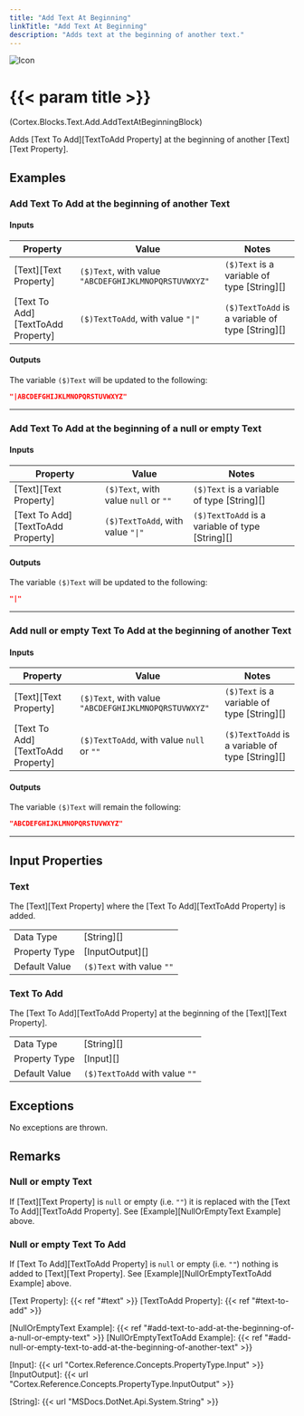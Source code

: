 ```yaml
---
title: "Add Text At Beginning"
linkTitle: "Add Text At Beginning"
description: "Adds text at the beginning of another text."
---
```


![Icon](/blocks/text-add-block-icon.png)

# {{< param title >}}

<p class="namespace">(Cortex.Blocks.Text.Add.AddTextAtBeginningBlock)</p>

Adds [Text To Add][TextToAdd Property] at the beginning of another [Text][Text Property].

## Examples

### Add Text To Add at the beginning of another Text

#### Inputs

| Property           | Value                     | Notes                                    |
|--------------------|---------------------------|------------------------------------------|
| [Text][Text Property] | `($)Text`, with value `"ABCDEFGHIJKLMNOPQRSTUVWXYZ"` | `($)Text` is a variable of type [String][] |
| [Text To Add][TextToAdd Property] | `($)TextToAdd`, with value `"\|"` | `($)TextToAdd` is a variable of type [String][] |

#### Outputs

The variable `($)Text` will be updated to the following:

```json
"|ABCDEFGHIJKLMNOPQRSTUVWXYZ"
```

***

### Add Text To Add at the beginning of a null or empty Text

#### Inputs

| Property           | Value                     | Notes                                    |
|--------------------|---------------------------|------------------------------------------|
| [Text][Text Property] | `($)Text`, with value `null` or `""` | `($)Text` is a variable of type [String][] |
| [Text To Add][TextToAdd Property] | `($)TextToAdd`, with value `"\|"` | `($)TextToAdd` is a variable of type [String][] |

#### Outputs

The variable `($)Text` will be updated to the following:

```json
"|"
```

***

### Add null or empty Text To Add at the beginning of another Text

#### Inputs

| Property           | Value                     | Notes                                    |
|--------------------|---------------------------|------------------------------------------|
| [Text][Text Property] | `($)Text`, with value `"ABCDEFGHIJKLMNOPQRSTUVWXYZ"` | `($)Text` is a variable of type [String][] |
| [Text To Add][TextToAdd Property] | `($)TextToAdd`, with value `null` or `""` | `($)TextToAdd` is a variable of type [String][] |

#### Outputs

The variable `($)Text` will remain the following:

```json
"ABCDEFGHIJKLMNOPQRSTUVWXYZ"
```

***

## Input Properties

### Text

The [Text][Text Property] where the [Text To Add][TextToAdd Property] is added.  
  
| | |
|--------------------|---------------------------|
| Data Type | [String][] |
| Property Type | [InputOutput][] |
| Default Value | `($)Text` with value `""` |

### Text To Add

The [Text To Add][TextToAdd Property] at the beginning of the [Text][Text Property].

| | |
|--------------------|---------------------------|
| Data Type | [String][] |
| Property Type | [Input][] |
| Default Value | `($)TextToAdd` with value `""` |

## Exceptions

No exceptions are thrown.

## Remarks

### Null or empty Text

If [Text][Text Property] is `null` or empty (i.e. `""`) it is replaced with the [Text To Add][TextToAdd Property]. See [Example][NullOrEmptyText Example] above.

### Null or empty Text To Add

If [Text To Add][TextToAdd Property] is `null` or empty (i.e. `""`) nothing is added to [Text][Text Property]. See [Example][NullOrEmptyTextToAdd Example] above.

[Text Property]: {{< ref "#text" >}}
[TextToAdd Property]: {{< ref "#text-to-add" >}}

[NullOrEmptyText Example]: {{< ref "#add-text-to-add-at-the-beginning-of-a-null-or-empty-text" >}}
[NullOrEmptyTextToAdd Example]: {{< ref "#add-null-or-empty-text-to-add-at-the-beginning-of-another-text" >}}

[Input]: {{< url "Cortex.Reference.Concepts.PropertyType.Input" >}}
[InputOutput]: {{< url "Cortex.Reference.Concepts.PropertyType.InputOutput" >}}

[String]: {{< url "MSDocs.DotNet.Api.System.String" >}}
